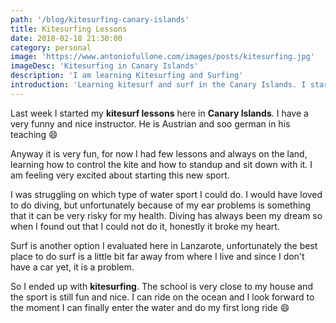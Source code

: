 ```yaml
---
path: '/blog/kitesurfing-canary-islands'
title: Kitesurfing Lessons
date: 2018-02-18 21:30:00
category: personal
image: 'https://www.antoniofullone.com/images/posts/kitesurfing.jpg'
imageDesc: 'Kitesurfing in Canary Islands'
description: 'I am learning Kitesurfing and Surfing'
introduction: 'Learning kitesurf and surf in the Canary Islands. I started my weekly lessons to learn how to ride the ocean and is pretty cool'
---
```


Last week I started my **kitesurf lessons** here in **Canary Islands**. I have a very funny and nice instructor. He is Austrian and soo german in his teaching :smile:

Anyway it is very fun, for now I had few lessons and always on the land, learning how to control the kite and how to standup and sit down with it. I am feeling very excited about starting this new sport.

I was struggling on which type of water sport I could do. I would have loved to do diving, but unfortunately because of my ear problems is something that it can be very risky for my health. Diving has always been my dream so when I found out that I could not do it, honestly it broke my heart.

Surf is another option I evaluated here in Lanzarote, unfortunately the best place to do surf is a little bit far away from where I live and since I don't have a car yet, it is a problem.

So I ended up with **kitesurfing**. The school is very close to my house and the sport is still fun and nice. I can ride on the ocean and I look forward to the moment I can finally enter the water and do my first long ride :smile:
